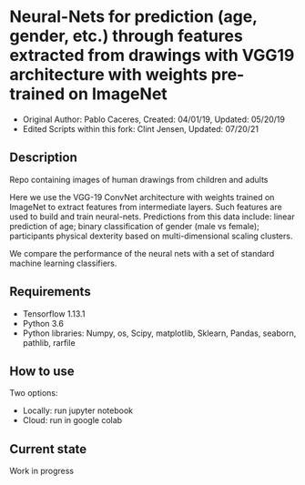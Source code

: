 # Neural-Nets for prediction (age, gender, etc.) through features extracted from drawings with VGG19 architecture with weights pre-trained on ImageNet
- Original Author: Pablo Caceres,  Created: 04/01/19,  Updated: 05/20/19
- Edited Scripts within this fork: Clint Jensen, 
Updated: 07/20/21  
## Description  
Repo containing images of human drawings from children and adults  

Here we use the VGG-19 ConvNet architecture with weights trained on ImageNet to extract features from intermediate layers. Such features are used to build and train neural-nets. Predictions from this data include: linear prediction of age; binary classification of gender (male vs female); participants physical dexterity based on multi-dimensional scaling clusters.

We compare the performance of the neural nets with a set of standard machine learning classifiers.

## Requirements
- Tensorflow 1.13.1  
- Python 3.6  
- Python libraries: Numpy, os, Scipy, matplotlib, Sklearn, Pandas, seaborn, pathlib, rarfile  

## How to use
Two options:  
- Locally: run jupyter notebook
- Cloud: run in google colab  

## Current state
Work in progress  
